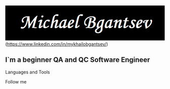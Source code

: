 ![Header](https://github.com/MykhailoBhantsev/mykhailobhantsev/blob/main/assets/M.png)(https://www.linkedin.com/in/mykhailobgantsev/)

## I`m a beginner QA and QC Software Engineer

Languages and Tools

Follow me